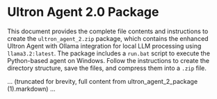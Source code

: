 # Ultron Agent 2.0 Package

This document provides the complete file contents and instructions to create the `ultron_agent_2.zip` package, which contains the enhanced Ultron Agent with Ollama integration for local LLM processing using `llama3.2:latest`. The package includes a `run.bat` script to execute the Python-based agent on Windows. Follow the instructions to create the directory structure, save the files, and compress them into a `.zip` file.

... (truncated for brevity, full content from ultron_agent_2_package (1).markdown) ...
